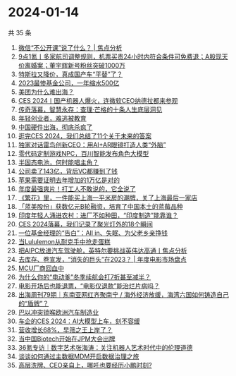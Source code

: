 # 2024-01-14

共 35 条

<!-- BEGIN 36KR -->
<!-- 最后更新时间 2024-01-14 00:06:46 +0800 -->
1. [微信“不公开课”说了什么？ | 焦点分析](https://36kr.com/p/2601380777949825)
1. [9点1氪丨多家航司调整规则，机票买贵24小时内符合条件可免费退；A股现天价离婚案；董宇辉新号粉丝突破1000万](https://36kr.com/p/2601842335398787)
1. [特斯拉又降价，真成国产车“平替”了？](https://36kr.com/p/2602367501007490)
1. [2023最惨基金公司，一年缩水500亿](https://36kr.com/p/2601606674086793)
1. [美团为什么难出海？](https://36kr.com/p/2601599035652744)
1. [CES 2024丨国产机器人爆火，连微软CEO纳德拉都来参观](https://36kr.com/p/2601201855167110)
1. [传奇落幕，智慧永存：查理·芒格的十条人生底层洞见](https://36kr.com/p/2560317414759556)
1. [年轻创业者，难逃被教育](https://36kr.com/p/2602369328102023)
1. [中国硬件出海，彻底杀疯了](https://36kr.com/p/2601723177319303)
1. [逛完CES 2024，我们总结了11个关于未来的答案](https://36kr.com/p/2601721300066436)
1. [独家对话雷鸟创新CEO：用AI+AR眼镜打造人类“外脑”](https://36kr.com/p/2601201057741446)
1. [零代码定制游戏NPC，百川智能发布角色大模型](https://36kr.com/p/2601707002100357)
1. [半固态电池，何时能唱主角？](https://36kr.com/p/2601445827059841)
1. [公司卖了143亿，背后VC都赚到了钱](https://36kr.com/p/2602582993173123)
1. [苹果需要证明去年增加的1万亿是对的](https://36kr.com/p/2601667792436097)
1. [年度最强爽片！打工人不敢说的，它全说了](https://36kr.com/p/2602302956387208)
1. [《繁花》里，一件能买上海一平米房的潮牌，关了上海最后一家店](https://36kr.com/p/2601056488480645)
1. [「蓝美股份」获数亿元B轮融资，培育了中国本土的蓝莓品种](https://36kr.com/p/2601067348753028)
1. [印度年轻人涌进农村：进厂不如种田，“印度制造”能靠谁？](https://36kr.com/p/2602581645507208)
1. [CES 2024落幕，我们记录了聚光灯外的18个瞬间](https://36kr.com/p/2602814085298823)
1. [一位基金经理的“告白”：All in、失眠、为父老乡亲挣钱](https://36kr.com/p/2602540689750661)
1. [当Lululemon从耐克手中抢走蛋糕](https://36kr.com/p/2601337351839876)
1. [把AIPC放进汽车驾驶舱，英特尔要挑战英伟达高通丨焦点分析](https://36kr.com/p/2601015370922633)
1. [去库存、卷宣发，“消失的巨头”在2023？ | 年度电影市场盘点](https://36kr.com/p/2601756084304768)
1. [MCU厂商回血中](https://36kr.com/p/2602511624141697)
1. [为什么你的“电动爹”冬季续航会打7折甚至减半？](https://36kr.com/p/2601706447691652)
1. [电影开场后也能退票，“电影仅退款”能治烂片病吗？](https://36kr.com/p/2601559116423047)
1. [出海周刊79期｜东南亚网红齐聚南宁 / 海外经济放缓，海湾六国如何铸造自己的“盾牌”？](https://36kr.com/p/2601613059341190)
1. [巴以冲突锁喉欧洲汽车制造业](https://36kr.com/p/2602347593022345)
1. [车企的CES 2024：AI大模型上车，刻不容缓](https://36kr.com/p/2600120978350208)
1. [营收增长68%，早筛之王上岸了？](https://36kr.com/p/2601622676355716)
1. [当中国Biotech开始在JPM大会出牌](https://36kr.com/p/2602471420213889)
1. [36氪专访｜数字艺术张海涛：关注机器人艺术时代中的伦理道德](https://36kr.com/p/2601421020248711)
1. [谈谈如何通过主数据MDM开启数据治理之旅](https://36kr.com/p/2601845967059847)
1. [高层洗牌、CEO亲自上，哪吒也要经历小鹏时刻?](https://36kr.com/p/2602560957816711)
<!-- END 36KR -->